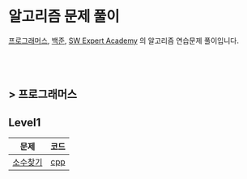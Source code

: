 # 알고리즘 문제 풀이

[프로그래머스](https://programmers.co.kr/), [백준](https://www.acmicpc.net/), [SW Expert Academy](https://swexpertacademy.com/main/main.do) 의 알고리즘 연습문제 풀이입니다.
<br><br><br><br>

## > 프로그래머스

## Level1
| 문제 | 코드 |
|:-----:|:-----:|
| [소수찾기](https://programmers.co.kr/learn/courses/30/lessons/14406) | [cpp](1]Programmers/Level1/소수찾기.cpp)|
